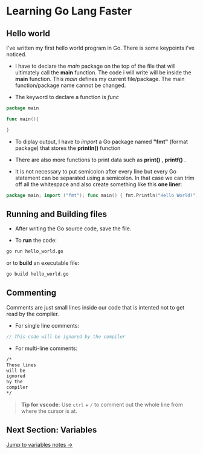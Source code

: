 
# Learning Go Lang Faster

## Hello world

I've written my first hello world program in Go. There is some keypoints i've noticed. 


- I have to declare the _main_ package on the top of the file that will ultimately call the **main** function. The code i will write will be inside the **main** function. This _main_ defines my current file/package. The main function/package name cannot be changed.

- The keyword to declare a function is _func_

```go
package main

func main(){

}
```


- To diplay output, I have to _import_ a Go package named **"fmt"** (format package) that stores the **println()** function

- There are also more functions to print data such as **print()** , **printf()** .

- It is not necessary to put semicolon after every line but every Go statement can be separated using a semicolon. In that case we can trim off all the whitespace and also create something like this **one liner**:

```go
package main; import ("fmt"); func main() { fmt.Println("Hello World!");}
```


## Running and Building files 

- After writing the Go source code, save the file.

- To **run** the code:

```bash
go run hello_world.go
```

or to **build** an executable file: 

```bash
go build hello_world.go
```


## Commenting 

Comments are just small lines inside our code that is intented not to get read by the compiler. 

- For single line comments:

```go
// This code will be ignored by the compiler
```

- For multi-line comments:

```bash
/*
These lines
will be
ignored
by the
compiler
*/
```

> **Tip for vscode**: Use `ctrl` + `/` to comment out the whole line from where the cursor is at. 

## Next Section: Variables

[Jump to variables notes &rarr;](https://github.com/StrandedDev/Learning-Go-faster/blob/main/Topics/Variables/variables_notes.md)